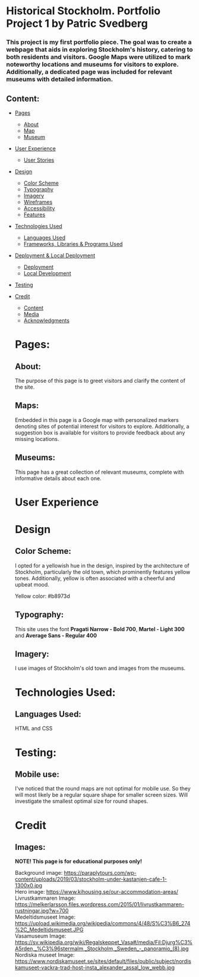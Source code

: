 # Historical Stockholm. Portfolio Project 1 by Patric Svedberg

### This project is my first portfolio piece. The goal was to create a webpage that aids in exploring Stockholm's history, catering to both residents and visitors. Google Maps were utilized to mark noteworthy locations and museums for visitors to explore. Additionally, a dedicated page was included for relevant museums with detailed information.


## Content:

* [Pages](#pages)
    * [About](#about)
    * [Map](#map)
    * [Museum](#museum)

* [User Experience](#UserExperience)
    * [User Stories](#UserStories)

* [Design](#Design)

    * [Color Scheme](#Color)
    * [Typography](#Typography)
    * [Imagery](#Imagery)
    * [Wireframes](#Wireframes)
    * [Accessibility](#Accessibility)
    * [Features](#Features)

* [Technologies Used](#TechUsed)
    * [Languages Used](#Languages )
    * [Frameworks, Libraries & Programs Used](#Frameworks)

* [Deployment & Local Deployment](#Deployment)
    * [Deployment](#Deployment)
    * [Local Development](#LocalDevelopment)

* [Testing](#Testing)


* [Credit](#Credit)
    * [Content](#Content)
    * [Media](#Media)
    * [Acknowledgments](#Acknowledgments)

    # Pages:
    ## About:
    The purpose of this page is to greet visitors and clarify the content of the site.

    ## Maps:
    Embedded in this page is a Google map with personalized markers denoting sites of potential interest for visitors to explore. Additionally, a suggestion box is available for visitors to provide feedback about any missing locations.

    ## Museums:
    This page has a great collection of relevant museums, complete with informative details about each one.

    # User Experience

    # Design

    ## Color Scheme:
    I opted for a yellowish hue in the design, inspired by the architecture of Stockholm, particularly the old town, which prominently features yellow tones. Additionally, yellow is often associated with a cheerful and upbeat mood.

    Yellow color: #b8973d

    ## Typography:
    This site uses the font **Pragati Narrow - Bold 700**, **Martel - Light 300** and **Average Sans - Regular 400**

    ## Imagery:
    I use images of Stockholm's old town and images from the museums.

    # Technologies Used:

    ## Languages Used:
    HTML and CSS

    # Testing:

    ## Mobile use:    
    I've noticed that the round maps are not optimal for mobile use. So they will most likely be a regular square shape for smaller screen sizes. Will investigate the smallest optimal size for round shapes.

    # Credit
    ## Images:
    **NOTE! This page is for educational purposes only!**

    Background image: https://paraplytours.com/wp-content/uploads/2019/03/stockholm-under-kastanjen-cafe-1-1300x0.jpg <br />
    Hero image: https://www.kihousing.se/our-accommodation-areas/ <br />
    Livrustkammaren Image: https://melkerlarsson.files.wordpress.com/2015/01/livrustkammaren-rustningar.jpg?w=700 <br />
    Medeltidsmuseet Image: https://upload.wikimedia.org/wikipedia/commons/4/48/S%C3%B6_274%2C_Medeltidsmuseet.JPG <br />
    Vasamuseum Image: https://sv.wikipedia.org/wiki/Regalskeppet_Vasa#/media/Fil:Djurg%C3%A5rden,_%C3%96stermalm,_Stockholm,_Sweden_-_panoramio_(8).jpg <br />
    Nordiska museet Image: https://www.nordiskamuseet.se/sites/default/files/public/subject/nordiskamuseet-vackra-trad-host-insta_alexander_assal_low_webb.jpg



